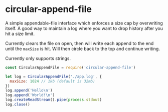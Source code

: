 # circular-append-file

A simple appendable-file interface which enforces a size cap by overwriting itself.
A good way to maintain a log where you want to drop history after you hit a size limit.

Currently clears the file on open, then will write each append to the end until the `maxSize` is hit.
Will then circle back to the top and continue writing.

Currently only supports strings.

```js
const CircularAppendFile = require('circular-append-file')

let log = CircularAppendFile('./app.log', {
  maxSize: 1024 // 1kb (default is 32mb)
})
log.append('Hello\n')
log.append('World!\n')
log.createReadStream().pipe(process.stdout)
log.close()
```